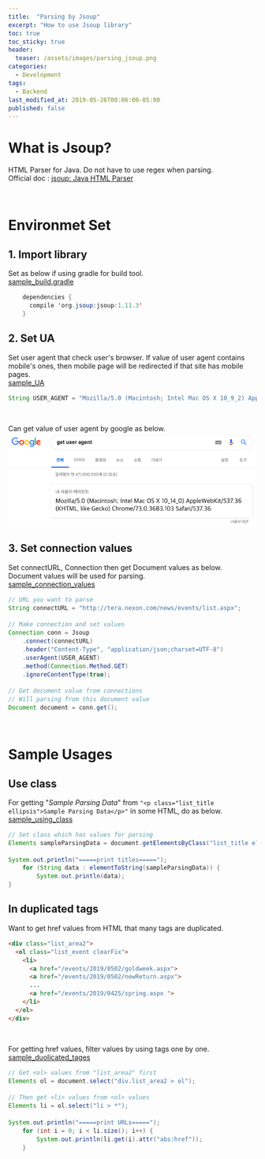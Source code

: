 ```yaml
---
title:  "Parsing by Jsoup"
excerpt: "How to use Jsoup library"
toc: true
toc_sticky: true
header:
  teaser: /assets/images/parsing_jsoup.png
categories:
  - Development
tags:
  - Backend
last_modified_at: 2019-05-26T08:06:00-05:00
published: false
---
```

# What is Jsoup?

HTML Parser for Java. Do not have to use regex when parsing.  
Official doc : [jsoup: Java HTML Parser
](https://jsoup.org/)

<br>

# Environmet Set

## 1. Import library
Set as below if using gradle for build tool.  
[sample_build.gradle](https://github.com/donggyuu/spring-basic/blob/master/crawling-jsoup/build.gradle#L29)

```java
    dependencies {
      compile 'org.jsoup:jsoup:1.11.3'
    }
```


## 2. Set UA
Set user agent that check user's browser. If value of user agent contains mobile's ones, then mobile page will be redirected if that site has mobile pages.  
[sample_UA](https://github.com/donggyuu/spring-basic/blob/master/crawling-jsoup/src/main/java/donggyu/lee/CrawlingMain.java#L17)
```java
String USER_AGENT = "Mozilla/5.0 (Macintosh; Intel Mac OS X 10_9_2) AppleWebKit/537.36 (KHTML, like Gecko) Chrome/33.0.1750.152 Safari/537.36";
```
<br>

Can get value of user agent by google as below.
![when-we-sould-retry-in-rest-template_RestException](/assets/images/parsing-by-jsoup.png)



## 3. Set connection values

Set connectURL, Connection then get Document values as below. Document values will be used for parsing.  
[sample_connection_values](https://github.com/donggyuu/spring-basic/blob/master/crawling-jsoup/src/main/java/donggyu/lee/CrawlingMain.java#L21)
```java
// URL you want to parse
String connectURL = "http://tera.nexon.com/news/events/list.aspx";

// Make connection and set values
Connection conn = Jsoup
    .connect(connectURL)
    .header("Content-Type", "application/json;charset=UTF-8")
    .userAgent(USER_AGENT)
    .method(Connection.Method.GET)
    .ignoreContentType(true);

// Get document value from connections
// Will parsing from this document value
Document document = conn.get();
```
<br>

# Sample Usages

## Use class

For getting "*Sample Parsing Data*" from `"<p class="list_title ellipsis">Sample Parsing Data</p>"` in some HTML, do as below.  
[sample_using_class](https://github.com/donggyuu/spring-basic/blob/master/crawling-jsoup/src/main/java/donggyu/lee/CrawlingMain.java#L41)
```java
// Set class which has values for parsing
Elements sampleParsingData = document.getElementsByClass("list_title ellipsis");

System.out.println("=====print titles=====");
    for (String data : elementToString(sampleParsingData)) {
        System.out.println(data);
}
```


## In duplicated tags

Want to get href values from HTML that many tags are duplicated.
```html
<div class="list_area2">
  <ol class="list_event clearFix">
    <li>
      <a href="/events/2019/0502/goldweek.aspx">
      <a href="/events/2019/0502/newReturn.aspx">
      ...
      <a href="/events/2019/0425/spring.aspx ">
    </li>
  </ol>
</div>
```
<br>

For getting href values, filter values by using tags one by one.  
[sample_duolicated_tages](https://github.com/donggyuu/spring-basic/blob/master/crawling-jsoup/src/main/java/donggyu/lee/CrawlingMain.java#L54)
```java
// Get <ol> values from "list_area2" first
Elements ol = document.select("div.list_area2 > ol");

// Then get <li> values from <ol> values 
Elements li = ol.select("li > *");

System.out.println("=====print URLs=====");
    for (int i = 0; i < li.size(); i++) {
        System.out.println(li.get(i).attr("abs:href"));
    }
```